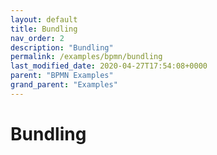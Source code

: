 ```yaml
---
layout: default
title: Bundling
nav_order: 2
description: "Bundling"
permalink: /examples/bpmn/bundling
last_modified_date: 2020-04-27T17:54:08+0000
parent: "BPMN Examples"
grand_parent: "Examples"
---
```


# Bundling
